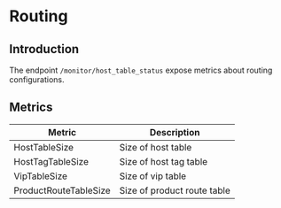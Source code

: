 # Routing

## Introduction

The endpoint `/monitor/host_table_status` expose metrics about routing configurations.

## Metrics

| Metric                | Description                 |
| --------------------- | --------------------------- |
| HostTableSize         | Size of host table          |
| HostTagTableSize      | Size of host tag table      |
| VipTableSize          | Size of vip table           |
| ProductRouteTableSize | Size of product route table |
